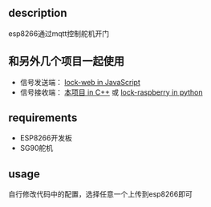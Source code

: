 ## description
esp8266通过mqtt控制舵机开门

## 和另外几个项目一起使用
- 信号发送端： [lock-web in JavaScript](https://github.com/faf4r/lock-web)
- 信号接收端： [本项目 in C++](https://github.com/faf4r/lock-esp) 或 [lock-raspberry in python](https://github.com/faf4r/lock)

## requirements
- ESP8266开发板
- SG90舵机

## usage
自行修改代码中的配置，选择任意一个上传到esp8266即可
